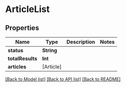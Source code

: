 # ArticleList

## Properties
Name | Type | Description | Notes
------------ | ------------- | ------------- | -------------
**status** | **String** |  | 
**totalResults** | **Int** |  | 
**articles** | [Article] |  | 

[[Back to Model list]](../README.md#documentation-for-models) [[Back to API list]](../README.md#documentation-for-api-endpoints) [[Back to README]](../README.md)


